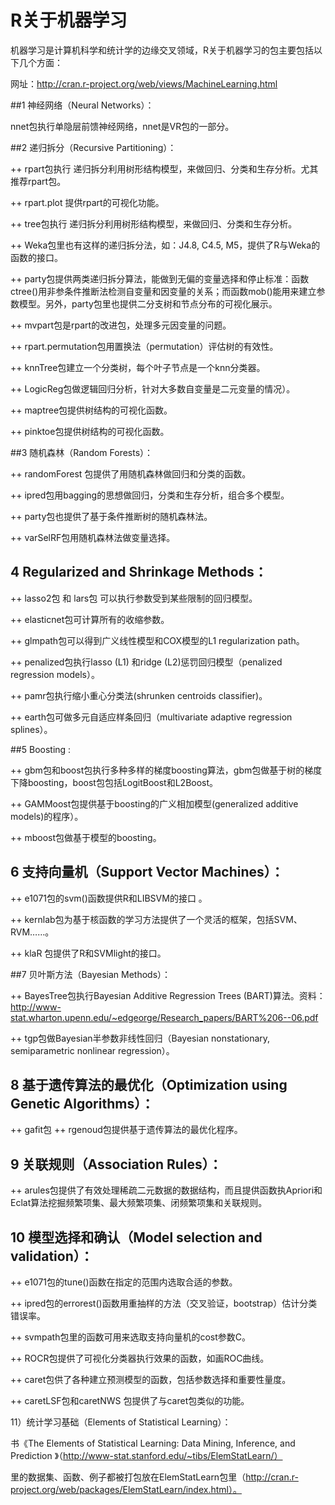 
# R关于机器学习

机器学习是计算机科学和统计学的边缘交叉领域，R关于机器学习的包主要包括以下几个方面： 

网址：http://cran.r-project.org/web/views/MachineLearning.html 


##1 神经网络（Neural Networks）：

nnet包执行单隐层前馈神经网络，nnet是VR包的一部分。 

##2 递归拆分（Recursive Partitioning）：


++ rpart包执行 递归拆分利用树形结构模型，来做回归、分类和生存分析。尤其推荐rpart包。

++ rpart.plot 提供rpart的可视化功能。

++ tree包执行 递归拆分利用树形结构模型，来做回归、分类和生存分析。

++ Weka包里也有这样的递归拆分法，如：J4.8, C4.5, M5，提供了R与Weka的函数的接口。

++ party包提供两类递归拆分算法，能做到无偏的变量选择和停止标准：函数ctree()用非参条件推断法检测自变量和因变量的关系；而函数mob()能用来建立参数模型。另外，party包里也提供二分支树和节点分布的可视化展示。 

++ mvpart包是rpart的改进包，处理多元因变量的问题。

++ rpart.permutation包用置换法（permutation）评估树的有效性。

++ knnTree包建立一个分类树，每个叶子节点是一个knn分类器。

++ LogicReg包做逻辑回归分析，针对大多数自变量是二元变量的情况）。

++ maptree包提供树结构的可视化函数。

++ pinktoe包提供树结构的可视化函数。 



##3 随机森林（Random Forests）：

++ randomForest 包提供了用随机森林做回归和分类的函数。

++ ipred包用bagging的思想做回归，分类和生存分析，组合多个模型。

++ party包也提供了基于条件推断树的随机森林法。

++ varSelRF包用随机森林法做变量选择。


## 4 Regularized and Shrinkage Methods：

++ lasso2包  和 lars包 可以执行参数受到某些限制的回归模型。

++ elasticnet包可计算所有的收缩参数。

++ glmpath包可以得到广义线性模型和COX模型的L1 regularization path。

++ penalized包执行lasso (L1) 和ridge (L2)惩罚回归模型（penalized regression models）。

++ pamr包执行缩小重心分类法(shrunken centroids classifier)。

++ earth包可做多元自适应样条回归（multivariate adaptive regression splines）。 


##5 Boosting :

++ gbm包和boost包执行多种多样的梯度boosting算法，gbm包做基于树的梯度下降boosting，boost包包括LogitBoost和L2Boost。

++ GAMMoost包提供基于boosting的广义相加模型(generalized additive models)的程序）。

++ mboost包做基于模型的boosting。 


## 6 支持向量机（Support Vector Machines）：

++ e1071包的svm()函数提供R和LIBSVM的接口 。

++ kernlab包为基于核函数的学习方法提供了一个灵活的框架，包括SVM、RVM……。

++ klaR 包提供了R和SVMlight的接口。 


##7 贝叶斯方法（Bayesian Methods）：

++ BayesTree包执行Bayesian Additive Regression Trees (BART)算法。资料：http://www-stat.wharton.upenn.edu/~edgeorge/Research_papers/BART%206--06.pdf

++ tgp包做Bayesian半参数非线性回归（Bayesian nonstationary, semiparametric nonlinear regression）。


## 8 基于遗传算法的最优化（Optimization using Genetic Algorithms）：

++ gafit包
++ rgenoud包提供基于遗传算法的最优化程序。 

## 9 关联规则（Association Rules）：

++ arules包提供了有效处理稀疏二元数据的数据结构，而且提供函数执Apriori和Eclat算法挖掘频繁项集、最大频繁项集、闭频繁项集和关联规则。

## 10 模型选择和确认（Model selection and validation）：

++ e1071包的tune()函数在指定的范围内选取合适的参数。

++ ipred包的errorest()函数用重抽样的方法（交叉验证，bootstrap）估计分类错误率。

++ svmpath包里的函数可用来选取支持向量机的cost参数C。

++ ROCR包提供了可视化分类器执行效果的函数，如画ROC曲线。

++ caret包供了各种建立预测模型的函数，包括参数选择和重要性量度。

++ caretLSF包和caretNWS 包提供了与caret包类似的功能。 


11）统计学习基础（Elements of Statistical Learning）：

书《The Elements of Statistical Learning: Data Mining, Inference, and Prediction 》（http://www-stat.stanford.edu/~tibs/ElemStatLearn/）

里的数据集、函数、例子都被打包放在ElemStatLearn包里（http://cran.r-project.org/web/packages/ElemStatLearn/index.html）。
